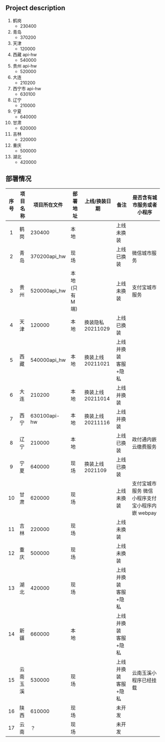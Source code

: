 ## Project description

1. 鹤岗
   - 230400
2. 青岛
   - 370200
3. 天津
   - 120000
4. 西藏 api-hw
   - 540000
5. 贵州 api-hw
   - 520000
6. 大连
   - 210200
7. 西宁市 api-hw
   - 630100
8. 辽宁
   - 210000
9. 宁夏
   - 640000
10. 甘肃
    - 620000
11. 吉林
    - 220000
12. 重庆
    - 500000
13. 湖北
    - 420000

## 部署情况

| 序号 | 项目名称 | 项目所在文件 | 部署地址        | 上线/换装日期     | 备注                 | 是否含有城市服务或者小程序                       |
| :--: | -------- | ------------ | --------------- | ----------------- | -------------------- | ------------------------------------------------ |
|  1   | 鹤岗     | 230400       | 本地            |                   | 上线未换装           |
|  2   | 青岛     | 370200api_hw | 现场            |                   | 上线已换装           | 微信城市服务                                     |
|  3   | 贵州     | 520000api_hw | 本地(只有 M 端) |                   | 上线未换装           | 支付宝城市服务                                   |
|  4   | 天津     | 120000       | 本地            | 换装隐私 20211029 | 上线已换装           |
|  5   | 西藏     | 540000api_hw | 本地            | 换装上线 20211021 | 上线并换装 客服+隐私 |
|  6   | 大连     | 210200       | 本地            | 换装上线 20211014 | 上线并换装           |
|  7   | 西宁     | 630100api-hw | 本地            | 换装上线 20211116 | 上线并换装           |
|  8   | 辽宁     | 210000       | 本地            |                   | 上线已换装           | 政付通内嵌云缴费服务                             |
|  9   | 宁夏     | 640000       | 现场            | 换装上线 2021109  | 上线已换装           |
|  10  | 甘肃     | 620000       | 现场            |                   | 上线未换装           | 支付宝城市服务 微信小程序支付宝小程序内嵌 webpay |
|  11  | 吉林     | 220000       | 现场            |                   | 上线未换装           |
|  12  | 重庆     | 500000       | 现场            |                   | 上线未换装           |                                                  |
|  13  | 湖北     | 420000       | 现场            |                   | 上线并换装 客服+隐私 |
|  14  | 新疆     | 660000       | 本地            |                   | 上线并换装 客服+隐私 |                                                  |
|  15  | 云南玉溪     | 530000       | 现场            |                   | 上线并换装 客服+隐私 | 云南玉溪小程序已经挂载                           |
|  16  | 陕西     | 610000       | 现场            |                   | 未开发               |                                                  |
|  17  | 云南     | ？       | 现场            |                   | 未开发               |                                                  |
